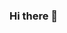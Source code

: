 ### Hi there 👋

<!--
**SHI200005/SHI200005** is a ✨ _special_ ✨ repository because its `README.md` (this file) appears on your GitHub profile.

Here are some ideas to get you started:

- 🔭 I’m currently working on nothing but to survive (能活着就不错了)
- 🌱 I’m currently learning several languages, such as Italian and German
- 👯 I’m looking to collaborate on nothing
- 🤔 I’m looking for help with everything about coding
- 💬 Ask me about nothing
- 📫 How to reach me: slnsinlangmc@sina.com
- 😄 Pronouns: 施坦歪
- ⚡ Fun fact: I am a robot.
-->
